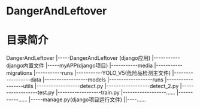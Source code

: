 # DangerAndLeftover
# 目录简介
DangerAndLeftover
|-----DangerAndLeftover (django应用)
|-----------django内置文件
|-----myAPP(django项目)
|-----------media
|-----------migrations
|-----------runs
|-----------YOLO_V5(危险品检测主文件)
|------------------data
|------------------models
|------------------runs
|------------------utils
|------------------detect.py
|------------------detect_2.py
|------------------test.py
|------------------train.py
|------------------......
|-----------......
|-----manage.py(django项目运行文件)
||----......
